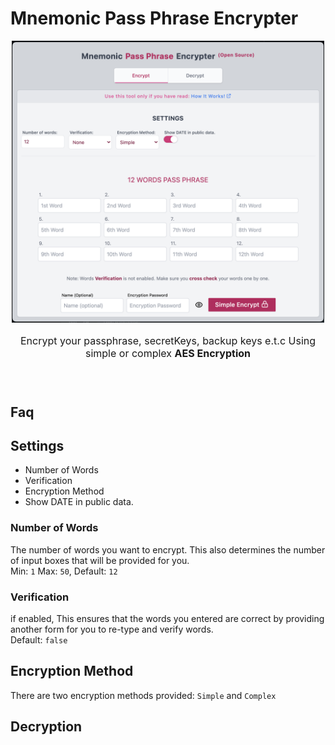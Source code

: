 # Mnemonic Pass Phrase Encrypter

<p align="center">
  <img width="500" src="./about/mppe.png"/>
</p>

<p align="center" style="font-size: 16px; font-weight: medium; margin-bottom: 25px">
Encrypt your passphrase, secretKeys, backup keys e.t.c Using simple or complex <b>AES Encryption</b>
</p>
<br>

## Faq

## Settings

- Number of Words
- Verification
- Encryption Method
- Show DATE in public data.

### Number of Words

The number of words you want to encrypt. This also determines the number of input boxes that will be provided for you.
<br>
Min: `1` Max: `50`, Default: `12`

### Verification

if enabled, This ensures that the words you entered are correct by providing another form for you to re-type and verify words.
<br>
Default: `false`

## Encryption Method

There are two encryption methods provided: `Simple` and `Complex`

## Decryption
